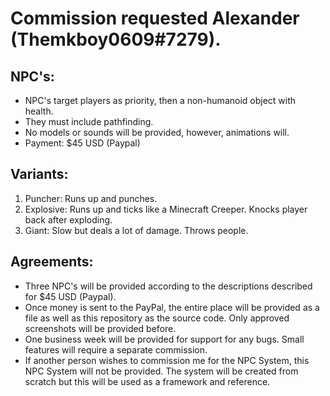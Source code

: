 # Commission requested Alexander (Themkboy0609#7279).

## NPC's:
- NPC's target players as priority, then a non-humanoid object with health.
- They must include pathfinding.
- No models or sounds will be provided, however, animations will.
- Payment: $45 USD (Paypal)

## Variants:
1. Puncher: Runs up and punches.
2. Explosive: Runs up and ticks like a Minecraft Creeper.  Knocks player back after exploding.
3. Giant: Slow but deals a lot of damage. Throws people.

## Agreements:
- Three NPC's will be provided according to the descriptions described for $45 USD (Paypal).
- Once money is sent to the PayPal, the entire place will be provided as a file as well as this repository as the source code. Only approved screenshots will be provided before.
- One business week will be provided for support for any bugs. Small features will require a separate commission.
- If another person wishes to commission me for the NPC System, this NPC System will not be provided. The system will be created from scratch but this will be used as a framework and reference.
